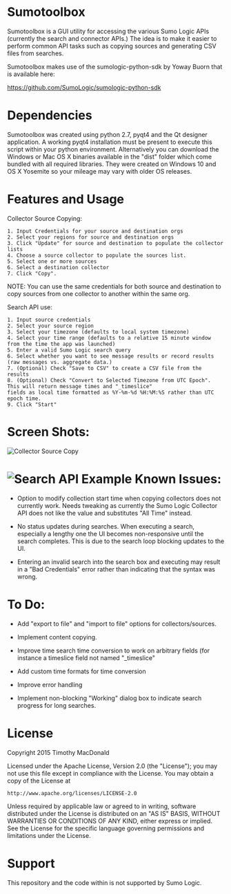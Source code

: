 Sumotoolbox
===========

 Sumotoolbox is a GUI utility for accessing the various Sumo Logic APIs (currently the search
 and connector APIs.) The idea is to make it easier to perform common API tasks such as copying
 sources and generating CSV files from searches.

 Sumotoolbox makes use of the sumologic-python-sdk by Yoway Buorn that is available here:

 https://github.com/SumoLogic/sumologic-python-sdk

Dependencies
============

Sumotoolbox was created using python 2.7, pyqt4 and the Qt designer application. A working pyqt4 installation must be
present to execute this script within your python environment. Alternatively you can download the Windows or Mac OS X
binaries available in the "dist" folder which come bundled with all required libraries. They were created on Windows 10
and OS X Yosemite so your mileage may vary with older OS releases.

Features and Usage
==================

Collector Source Copying:

    1. Input Credentials for your source and destination orgs
    2. Select your regions for source and destination orgs
    3. Click "Update" for source and destination to populate the collector lists
    4. Choose a source collector to populate the sources list.
    5. Select one or more sources
    6. Select a destination collector
    7. Click "Copy".

NOTE: You can use the same credentials for both source and destination to copy sources from one collector to another
within the same org.

Search API use:

    1. Input source credentials
    2. Select your source region
    3. Select your timezone (defaults to local system timezone)
    4. Select your time range (defaults to a relative 15 minute window from the time the app was launched)
    5. Enter a valid Sumo Logic search query
    6. Select whether you want to see message results or record results (raw messages vs. aggregate data.)
    7. (Optional) Check "Save to CSV" to create a CSV file from the results
    8. (Optional) Check "Convert to Selected Timezone from UTC Epoch". This will return message times and "_timeslice"
    fields as local time formatted as %Y-%m-%d %H:%M:%S rather than UTC epoch time.
    9. Click "Start"

Screen Shots:
=============

![Collector Source Copy](https://github.com/voltaire321/sumologictoolbox/blob/master/screenshots/sumotoolbox_collector_example.png "Source Copy")

![Search API Example](https://github.com/voltaire321/sumologictoolbox/blob/master/screenshots/sumotoolbox_search_example.png "Search API")
Known Issues:
=============

* Option to modify collection start time when copying collectors does not currently work. Needs tweaking
as currently the Sumo Logic Collector API does not like the value and substitutes "All Time" instead.

* No status updates during searches. When executing a search, especially a lengthy one the UI becomes non-responsive
until the search completes. This is due to the search loop blocking updates to the UI.

* Entering an invalid search into the search box and executing may result in a "Bad Credentials" error rather than
indicating that the syntax was wrong.

To Do:
======

* Add "export to file" and "import to file" options for collectors/sources.

* Implement content copying.

* Improve time search time conversion to work on arbitrary fields (for instance a timeslice field not named "_timeslice"

* Add custom time formats for time conversion

* Improve error handling

* Implement non-blocking "Working" dialog box to indicate search progress for long searches.

License
=======

Copyright 2015 Timothy MacDonald

Licensed under the Apache License, Version 2.0 (the "License");
you may not use this file except in compliance with the License.
You may obtain a copy of the License at

    http://www.apache.org/licenses/LICENSE-2.0

Unless required by applicable law or agreed to in writing, software
distributed under the License is distributed on an "AS IS" BASIS,
WITHOUT WARRANTIES OR CONDITIONS OF ANY KIND, either express or implied.
See the License for the specific language governing permissions and
limitations under the License.

Support
=======

This repository and the code within is not supported by Sumo Logic.
